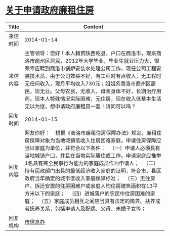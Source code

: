 # <a href="http://www.shangluo.gov.cn/zmhd/ldxxxx.jsp?urltype=leadermail.LeaderMailContentUrl&wbtreeid=1112&leadermailid=2236">关于申请政府廉租住房</a>
|Title|Content|
|:---:|---|
|来信时间|2014-01-14|
|来信内容|主管领导：您好！本人籍贯陕西乾县，户口在商洛市，现系商洛市商州区居民，2012年大学毕业，毕业生就业压力大，很荣幸应聘到商洛市锅炉安装水处理公司工作，现任公司工程安装技术员，由于公司效益不好，有工程时有点收入，无工程时无任何收入，现月平均收入730元；姐姐系商洛市商州区居民，现无业。父母农民，无收入，母亲身体不好，长期治疗用药。现本人特殊情况实际困难，无住房，现在收入低基本生活无以为继，想申请政府廉租房一套！请问可以吗？|
|回复时间|2014-01-15|
|回复内容|网友你好：    根据《商洛市廉租住房保障办法》规定，廉租住房保障对象为当地城镇低收入住房困难家庭。申请住房保障应当以家庭为单位，并符合以下条件：   （一）申请人必须具有当地城镇户口，并且在当地实际居住或工作。申请家庭应推举1名具有完全民事行为能力的家庭成员作为申请人；   （二）持有民政部门出具的最低经济收入家庭的证明，符合市、县区政府当年确定的城市低收入家庭保障标准；   （三）无住房户、拆迁安置的住房困难户或家庭人均住房建筑面积在13平方米以下的家庭；   （四）进城落户的农民中住房困难的家庭；   （五）家庭成员相互之间应当具有法定的赡养、扶养或者抚养关系，包括申请人及配偶、父母、未婚子女等；|
|回复机构|<a href="../../categories/agencies/市信息办.md">市信息办</a>|
